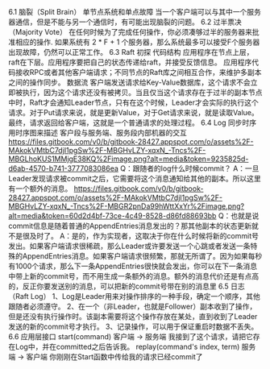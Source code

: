 6.1 脑裂（Split Brain）
单节点系统和单点故障
当一个客户端可以与其中一个服务器通信，但是不能与另一个通信时，有可能出现脑裂的问题。
6.2 过半票决（Majority Vote）
在任何时候为了完成任何操作，你必须凑够过半的服务器来批准相应的操作.
如果系统有 2 * F + 1 个服务器，那么系统最多可以接受F个服务器出现故障，仍然可以正常工作。
6.3 Raft 初探
代码结构
应用程序在节点上层，raft在下层。应用程序要把自己的状态传递给raft，并接受反馈信息。
应用程序代码接收RPC或者其他客户端请求；不同节点的Raft库之间相互合作，来维护多副本之间的操作同步。
数据流
客户端发送请求给Key-Value数据库，这个请求不会立即被执行，因为这个请求还没有被拷贝。当且仅当这个请求存在于过半的副本节点中时，Raft才会通知Leader节点，只有在这个时候，Leader才会实际的执行这个请求。对于Put请求来说，就是更新Value，对于Get请求来说，就是读取Value。最终，请求返回给客户端，这就是一个普通请求的处理过程。
6.4 Log 同步时序
用时序图来描述 客户段与服务端、服务段内部机器的交互
https://files.gitbook.com/v0/b/gitbook-28427.appspot.com/o/assets%2F-MAkokVMtbC7djI1pgSw%2F-MBGHvLZY-xqxN_-Tncs%2F-MBGLhoKUS1MMjgE38KQ%2Fimage.png?alt=media&token=9235825d-d6ab-4570-b741-3777083086ea
Q：跟随者的log什么时候commit？
A：一旦Leader发现请求被commit之后，它需要将这个消息通知给其他的副本。所以这里有一个额外的消息。
https://files.gitbook.com/v0/b/gitbook-28427.appspot.com/o/assets%2F-MAkokVMtbC7djI1pgSw%2F-MBGHvLZY-xqxN_-Tncs%2F-MBGR2pnDa99hWttXxYr%2Fimage.png?alt=media&token=60d2d4bf-73ce-4c49-8528-d86fd88693bb
Q：也就是说commit信息是随着普通的AppendEntries消息发出的？那其他副本的状态更新就不是很及时了。
A：是的，作为实现者，这取决于你在什么时候将新的commit号发出。如果客户端请求很稀疏，那么Leader或许要发送一个心跳或者发送一条特殊的AppendEntries消息。如果客户端请求很频繁，那就无所谓了。因为如果每秒有1000个请求，那么下一条AppendEntries很快就会发出，你可以在下一条消息中带上新的commit号，而不用生成一条额外的消息。额外的消息代价还是有点高的，反正你要发送别的消息，可以把新的commit号带在别的消息里
6.5 日志（Raft Log）
1、Log是Leader用来对操作排序的一种手段，确定一个顺序，其他跟随者必须遵守。
2、在一个（非Leader，也就是Follower）副本收到了操作，但是还没有执行操作时。该副本需要将这个操作存放在某处，直到收到了Leader发送的新的commit号才执行。
3、记录操作，可以用于保证重启时数据不丢失。
6.6 应用层接口
start(command) 客户端 -> 服务端 我接到了这个请求，请把它存在Log中，并在committed之后告诉我。
replay(command's index, term) 服务端 -> 客户端 你刚刚在Start函数中传给我的请求已经commit了